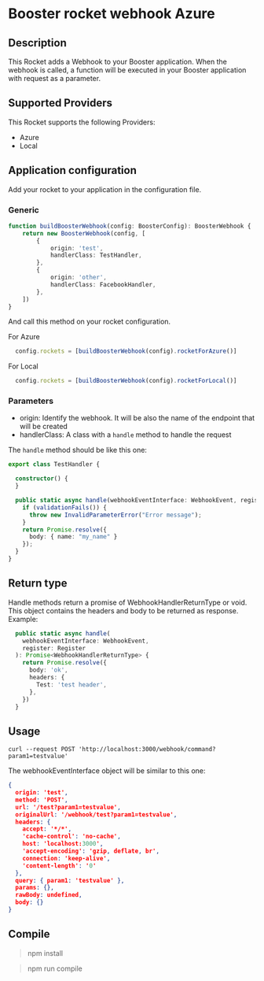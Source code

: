 # Booster rocket webhook Azure

## Description
This Rocket adds a Webhook to your Booster application. When the webhook is called, a function will be executed in your Booster application with request as a parameter. 

## Supported Providers

This Rocket supports the following Providers:

* Azure
* Local

## Application configuration

Add your rocket to your application in the configuration file.

### Generic
```typescript
function buildBoosterWebhook(config: BoosterConfig): BoosterWebhook {
    return new BoosterWebhook(config, [
        {
            origin: 'test',
            handlerClass: TestHandler,
        },
        {
            origin: 'other',
            handlerClass: FacebookHandler,
        },
    ])
}
```

And call this method on your rocket configuration.

For Azure
```typescript
  config.rockets = [buildBoosterWebhook(config).rocketForAzure()]
```

For Local
```typescript
  config.rockets = [buildBoosterWebhook(config).rocketForLocal()]
```

### Parameters

* origin: Identify the webhook. It will be also the name of the endpoint that will be created
* handlerClass: A class with a `handle` method to handle the request

The `handle` method should be like this one:

```typescript
export class TestHandler {

  constructor() {
  }

  public static async handle(webhookEventInterface: WebhookEvent, register: Register): Promise<WebhookHandlerReturnType> {
    if (validationFails()) {
      throw new InvalidParameterError("Error message");
    }
    return Promise.resolve({
      body: { name: "my_name" }
    });
  }
}
```

## Return type

Handle methods return a promise of WebhookHandlerReturnType or void. This object contains the headers and body to be returned as response. Example:

```typescript
  public static async handle(
    webhookEventInterface: WebhookEvent,
    register: Register
  ): Promise<WebhookHandlerReturnType> {
    return Promise.resolve({
      body: 'ok',
      headers: {
        Test: 'test header',
      },
    })
  }
```

## Usage

```shell
curl --request POST 'http://localhost:3000/webhook/command?param1=testvalue'
```

The webhookEventInterface object will be similar to this one: 

```json
{
  origin: 'test',
  method: 'POST',
  url: '/test?param1=testvalue',
  originalUrl: '/webhook/test?param1=testvalue',
  headers: {
    accept: '*/*',
    'cache-control': 'no-cache',
    host: 'localhost:3000',
    'accept-encoding': 'gzip, deflate, br',
    connection: 'keep-alive',
    'content-length': '0'
  },
  query: { param1: 'testvalue' },
  params: {},
  rawBody: undefined,
  body: {}
}
```

## Compile

> npm install

> npm run compile
